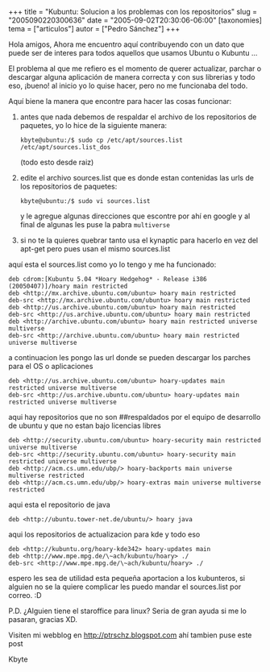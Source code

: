 +++
title = "Kubuntu: Solucion a los problemas con los repositorios"
slug = "2005090220300636"
date = "2005-09-02T20:30:06-06:00"
[taxonomies]
tema = ["articulos"]
autor = ["Pedro Sánchez"]
+++

Hola amigos, Ahora me encuentro aquí contribuyendo con un dato que puede ser de
interes para todos aquellos que usamos Ubuntu o Kubuntu …

<!-- more -->

El problema al que me refiero es el momento de querer actualizar, parchar o
descargar alguna aplicación de manera correcta y con sus librerias y todo eso,
¡bueno! al inicio yo lo quise hacer, pero no me funcionaba del todo.

Aquí biene la manera que encontre para hacer las cosas funcionar:

1. antes que nada debemos de respaldar el archivo de los repositorios
   de paquetes, yo lo hice de la siguiente manera:

   ```{console}
   kbyte@ubuntu:/$ sudo cp /etc/apt/sources.list /etc/apt/sources.list_dos
   ```

   (todo esto desde raiz)

2. edite el archivo sources.list que es donde estan contenidas las urls
   de los repositorios de paquetes:

    ```{console}
    kbyte@ubuntu:/$ sudo vi sources.list
   ```

    y le agregue algunas direcciones que escontre por ahí en google y al final
    de algunas les puse la pabra `multiverse`

3. si no te la quieres quebrar tanto usa el kynaptic para hacerlo en vez del
   apt-get pero pues usan el mismo sources.list

aquí esta el sources.list como yo lo tengo y me ha funcionado:

```{console}
deb cdrom:[Kubuntu 5.04 *Hoary Hedgehog* - Release i386 (20050407)]/hoary main restricted
deb <http://mx.archive.ubuntu.com/ubuntu> hoary main restricted
deb-src <http://mx.archive.ubuntu.com/ubuntu> hoary main restricted
deb <http://us.archive.ubuntu.com/ubuntu> hoary main restricted
deb-src <http://us.archive.ubuntu.com/ubuntu> hoary main restricted
deb <http://archive.ubuntu.com/ubuntu> hoary main restricted universe multiverse
deb-src <http://archive.ubuntu.com/ubuntu> hoary main restricted universe multiverse
```

a continuacion les pongo las url donde se pueden descargar los parches para el
OS o aplicaciones

```{console}
deb <http://us.archive.ubuntu.com/ubuntu> hoary-updates main restricted universe multiverse
deb-src <http://us.archive.ubuntu.com/ubuntu> hoary-updates main restricted universe multiverse
```

aqui hay repositorios que no son ##respaldados por el equipo de desarrollo de
ubuntu y que no estan bajo licencias libres

```{console}
deb <http://security.ubuntu.com/ubuntu> hoary-security main restricted universe multiverse
deb-src <http://security.ubuntu.com/ubuntu> hoary-security main restricted universe multiverse
deb <http://acm.cs.umn.edu/ubp/> hoary-backports main universe multiverse restricted
deb <http://acm.cs.umn.edu/ubp/> hoary-extras main universe multiverse restricted
```

aqui esta el repositorio de java

```{console}
deb <http://ubuntu.tower-net.de/ubuntu/> hoary java
```

aqui los repositorios de actualizacion para kde y todo eso

```{console}
deb <http://kubuntu.org/hoary-kde342> hoary-updates main
deb <http://www.mpe.mpg.de/\~ach/kubuntu/hoary> ./
deb-src <http://www.mpe.mpg.de/\~ach/kubuntu/hoary> ./
```

espero les sea de utilidad esta pequeña aportacion a los kubunteros, si alguien
no se la quiere complicar les puedo mandar el sources.list por correo. :D

P.D. ¿Alguien tiene el staroffice para linux? Seria de gran ayuda si me lo
pasaran, gracias XD.

Visiten mi webblog en <http://ptrschz.blogspot.com> ahí tambien puse este post

Kbyte
